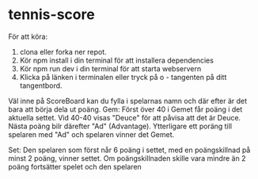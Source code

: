 # tennis-score

För att köra: 
1. clona eller forka ner repot.
2. Kör npm install i din terminal för att installera dependencies
3. Kör npm run dev i din terminal för att starta webservern
4. Klicka på länken i terminalen eller tryck på o - tangenten på ditt tangentbord.

Väl inne på ScoreBoard kan du fylla i spelarnas namn och där efter är det bara att börja dela ut poäng. 
Gem:
Först över 40 i Gemet får poäng i det aktuella settet.
Vid 40-40 visas "Deuce" för att påvisa att det är Deuce. Nästa poäng bilr därefter "Ad" (Advantage). Ytterligare ett poräng till spelaren med "Ad" och spelaren vinner det Gemet. 

Set: 
Den spelaren som först når 6 poäng i settet, med en poängskillnad på minst 2 poäng, vinner settet. 
Om poängskillnaden skille vara mindre än 2 poäng fortsätter spelet och den spelaren
